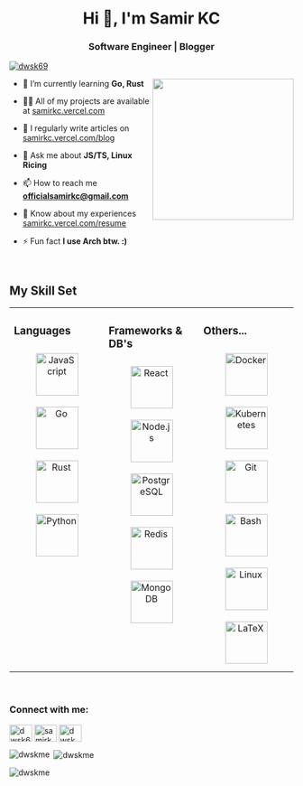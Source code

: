 <h1 align="center">Hi 👋, I'm Samir KC</h1>
<h3 align="center">Software Engineer | Blogger</h3>

<p align="left"> <a href="https://twitter.com/dwsk69" target="blank"><img src="https://img.shields.io/twitter/follow/dwsk69?logo=twitter&style=for-the-badge" alt="dwsk69" /></a> </p>

<div align="right">
<img src="https://media.tenor.com/Ps6hIGTY_84AAAAi/ok.gif" align="right" height="250" width="250" />
</div>  
  

- 🌱 I’m currently learning **Go, Rust**

- 👨‍💻 All of my projects are available at [samirkc.vercel.com](samirkc.vercel.com)

- 📝 I regularly write articles on [samirkc.vercel.com/blog](samirkc.vercel.com/blog)

- 💬 Ask me about **JS/TS, Linux Ricing**

- 📫 How to reach me **officialsamirkc@gmail.com**

- 📄 Know about my experiences [samirkc.vercel.com/resume](samirkc.vercel.com/resume)

- ⚡ Fun fact **I use Arch btw. :)**  

<br/>  


## My Skill Set  
<table><tr><td valign="top" width="33%">


### Languages  
<div align="center">  
<a href="https://www.javascript.com/" target="_blank"><img style="margin: 10px" src="https://profilinator.rishav.dev/skills-assets/javascript-original.svg" alt="JavaScript" height="75" /></a>  
<a href="https://go.dev/" target="_blank"><img style="margin: 10px" src="https://profilinator.rishav.dev/skills-assets/go-original.svg" alt="Go" height="75" /></a>  
<a href="https://www.rust-lang.org/" target="_blank"><img style="margin: 10px" src="https://profilinator.rishav.dev/skills-assets/rust-plain.svg" alt="Rust" height="75" /></a>  
<a href="https://www.python.org/" target="_blank"><img style="margin: 10px" src="https://profilinator.rishav.dev/skills-assets/python-original.svg" alt="Python" height="75" /></a>  
</div>

</td><td valign="top" width="33%">


### Frameworks & DB's  
<div align="center">  
<a href="https://reactjs.org/" target="_blank"><img style="margin: 10px" src="https://profilinator.rishav.dev/skills-assets/react-original-wordmark.svg" alt="React" height="75" /></a>  
<a href="https://nodejs.org/" target="_blank"><img style="margin: 10px" src="https://profilinator.rishav.dev/skills-assets/nodejs-original-wordmark.svg" alt="Node.js" height="75" /></a>  
<a href="https://www.postgresql.org/" target="_blank"><img style="margin: 10px" src="https://profilinator.rishav.dev/skills-assets/postgresql-original-wordmark.svg" alt="PostgreSQL" height="75" /></a>  
<a href="https://redis.io/" target="_blank"><img style="margin: 10px" src="https://profilinator.rishav.dev/skills-assets/redis-original-wordmark.svg" alt="Redis" height="75" /></a>  
<a href="https://www.mongodb.com/" target="_blank"><img style="margin: 10px" src="https://profilinator.rishav.dev/skills-assets/mongodb-original-wordmark.svg" alt="MongoDB" height="75" /></a>  
</div>

</td><td valign="top" width="33%">


### Others...
<div align="center">  
<a href="https://www.docker.com/" target="_blank"><img style="margin: 10px" src="https://profilinator.rishav.dev/skills-assets/docker-original-wordmark.svg" alt="Docker" height="75" /></a>  
<a href="https://kubernetes.io/" target="_blank"><img style="margin: 10px" src="https://profilinator.rishav.dev/skills-assets/kubernetes-icon.svg" alt="Kubernetes" height="75" /></a>  
<a href="https://github.com/" target="_blank"><img style="margin: 10px" src="https://profilinator.rishav.dev/skills-assets/git-scm-icon.svg" alt="Git" height="75" /></a>  
<a href="https://www.gnu.org/software/bash/" target="_blank"><img style="margin: 10px" src="https://profilinator.rishav.dev/skills-assets/gnu_bash-icon.svg" alt="Bash" height="75" /></a>  
<a href="https://www.linux.org/" target="_blank"><img style="margin: 10px" src="https://profilinator.rishav.dev/skills-assets/linux-original.svg" alt="Linux" height="75" /></a>  
<a href="https://www.latex-project.org/" target="_blank"><img style="margin: 10px" src="https://profilinator.rishav.dev/skills-assets/latex.png" alt="LaTeX" height="75" /></a>  
</div>

</td></tr></table>  

<br/>  

<h3 align="left">Connect with me:</h3>
<p align="left">
<a href="https://twitter.com/dwsk69" target="blank"><img align="center" src="https://raw.githubusercontent.com/rahuldkjain/github-profile-readme-generator/master/src/images/icons/Social/twitter.svg" alt="dwsk69" height="30" width="40" /></a>
<a href="https://linkedin.com/in/samirkc" target="blank"><img align="center" src="https://raw.githubusercontent.com/rahuldkjain/github-profile-readme-generator/master/src/images/icons/Social/linked-in-alt.svg" alt="samirkc" height="30" width="40" /></a>
<a href="https://www.leetcode.com/dwskme" target="blank"><img align="center" src="https://raw.githubusercontent.com/rahuldkjain/github-profile-readme-generator/master/src/images/icons/Social/leet-code.svg" alt="dwskme" height="30" width="40" /></a>
</p>

<p><img align="left" src="https://github-readme-stats.vercel.app/api/top-langs?username=dwskme&show_icons=true&locale=en&layout=compact" alt="dwskme" /></p>

<p>&nbsp;<img align="center" src="https://github-readme-stats.vercel.app/api?username=dwskme&show_icons=true&locale=en" alt="dwskme" /></p>

<p><img align="center" src="https://github-readme-streak-stats.herokuapp.com/?user=dwskme&" alt="dwskme" /></p>
